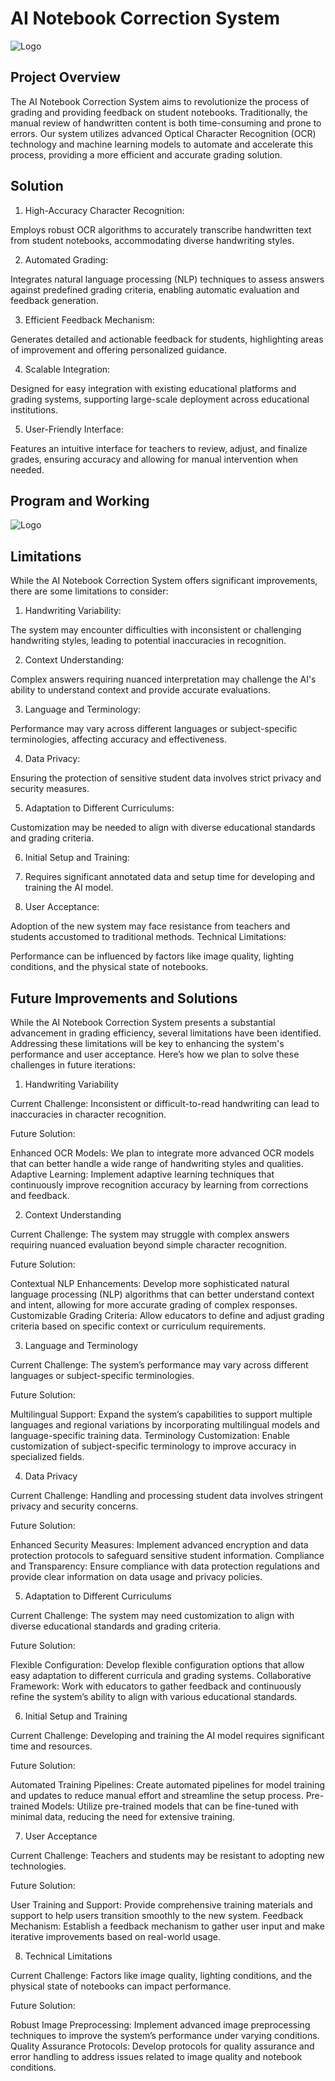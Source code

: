 # AI Notebook Correction System


![Logo](https://5.imimg.com/data5/ZN/AM/NZ/SELLER-53014191/school-notebooks-1000x1000.jpg)



## Project Overview

The AI Notebook Correction System aims to revolutionize the process of grading and providing feedback on student notebooks. Traditionally, the manual review of handwritten content is both time-consuming and prone to errors. Our system utilizes advanced Optical Character Recognition (OCR) technology and machine learning models to automate and accelerate this process, providing a more efficient and accurate grading solution.


## Solution

1. High-Accuracy Character Recognition:

Employs robust OCR algorithms to accurately transcribe handwritten text from student notebooks, accommodating diverse handwriting styles.

2. Automated Grading:

Integrates natural language processing (NLP) techniques to assess answers against predefined grading criteria, enabling automatic evaluation and feedback generation.

3. Efficient Feedback Mechanism:

Generates detailed and actionable feedback for students, highlighting areas of improvement and offering personalized guidance.

4. Scalable Integration:

Designed for easy integration with existing educational platforms and grading systems, supporting large-scale deployment across educational institutions.

5. User-Friendly Interface:

Features an intuitive interface for teachers to review, adjust, and finalize grades, ensuring accuracy and allowing for manual intervention when needed.
## Program and Working

![Logo](https://elements-cover-images-0.imgix.net/23b2adf8-ef4f-43cc-88c8-20c36a5a9680?auto=compress%2Cformat&w=1170&fit=max&s=3cbf8d178b88a7e37942ac1aba403cb1)
## Limitations

While the AI Notebook Correction System offers significant improvements, there are some limitations to consider:

1. Handwriting Variability:

The system may encounter difficulties with inconsistent or challenging handwriting styles, leading to potential inaccuracies in recognition.

2. Context Understanding:

Complex answers requiring nuanced interpretation may challenge the AI's ability to understand context and provide accurate evaluations.

3. Language and Terminology:

Performance may vary across different languages or subject-specific terminologies, affecting accuracy and effectiveness.

4. Data Privacy:

Ensuring the protection of sensitive student data involves strict privacy and security measures.

5. Adaptation to Different Curriculums:

Customization may be needed to align with diverse educational standards and grading criteria.

6. Initial Setup and Training:

7. Requires significant annotated data and setup time for developing and training the AI model.

8. User Acceptance:

Adoption of the new system may face resistance from teachers and students accustomed to traditional methods.
Technical Limitations:

Performance can be influenced by factors like image quality, lighting conditions, and the physical state of notebooks.

## Future Improvements and Solutions

While the AI Notebook Correction System presents a substantial advancement in grading efficiency, several limitations have been identified. Addressing these limitations will be key to enhancing the system's performance and user acceptance. Here’s how we plan to solve these challenges in future iterations:

1. Handwriting Variability

Current Challenge: Inconsistent or difficult-to-read handwriting can lead to inaccuracies in character recognition.

Future Solution:

Enhanced OCR Models: We plan to integrate more advanced OCR models that can better handle a wide range of handwriting styles and qualities.
Adaptive Learning: Implement adaptive learning techniques that continuously improve recognition accuracy by learning from corrections and feedback.

2. Context Understanding

Current Challenge: The system may struggle with complex answers requiring nuanced evaluation beyond simple character recognition.

Future Solution:

Contextual NLP Enhancements: Develop more sophisticated natural language processing (NLP) algorithms that can better understand context and intent, allowing for more accurate grading of complex responses.
Customizable Grading Criteria: Allow educators to define and adjust grading criteria based on specific context or curriculum requirements.

3. Language and Terminology

Current Challenge: The system’s performance may vary across different languages or subject-specific terminologies.

Future Solution:

Multilingual Support: Expand the system’s capabilities to support multiple languages and regional variations by incorporating multilingual models and language-specific training data.
Terminology Customization: Enable customization of subject-specific terminology to improve accuracy in specialized fields.

4. Data Privacy

Current Challenge: Handling and processing student data involves stringent privacy and security concerns.

Future Solution:

Enhanced Security Measures: Implement advanced encryption and data protection protocols to safeguard sensitive student information.
Compliance and Transparency: Ensure compliance with data protection regulations and provide clear information on data usage and privacy policies.

5. Adaptation to Different Curriculums

Current Challenge: The system may need customization to align with diverse educational standards and grading criteria.

Future Solution:

Flexible Configuration: Develop flexible configuration options that allow easy adaptation to different curricula and grading systems.
Collaborative Framework: Work with educators to gather feedback and continuously refine the system’s ability to align with various educational standards.

6. Initial Setup and Training

Current Challenge: Developing and training the AI model requires significant time and resources.

Future Solution:

Automated Training Pipelines: Create automated pipelines for model training and updates to reduce manual effort and streamline the setup process.
Pre-trained Models: Utilize pre-trained models that can be fine-tuned with minimal data, reducing the need for extensive training.

7. User Acceptance

Current Challenge: Teachers and students may be resistant to adopting new technologies.

Future Solution:

User Training and Support: Provide comprehensive training materials and support to help users transition smoothly to the new system.
Feedback Mechanism: Establish a feedback mechanism to gather user input and make iterative improvements based on real-world usage.

8. Technical Limitations

Current Challenge: Factors like image quality, lighting conditions, and the physical state of notebooks can impact performance.

Future Solution:

Robust Image Preprocessing: Implement advanced image preprocessing techniques to improve the system’s performance under varying conditions.
Quality Assurance Protocols: Develop protocols for quality assurance and error handling to address issues related to image quality and notebook conditions.
